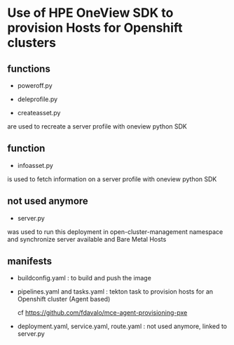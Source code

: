 # Use of HPE OneView SDK to provision Hosts for Openshift clusters

## functions 

   * poweroff.py
  
   * deleprofile.py
  
   * createasset.py 
  
  are used to recreate a server profile with oneview python SDK

## function 

   * infoasset.py
    
  is used to fetch information on a server profile with oneview python SDK

## not used anymore

   * server.py
   
  was used to run this deployment in open-cluster-management namespace and synchronize server available and Bare Metal Hosts
  
## manifests

   * buildconfig.yaml : to build and push the image
  
   * pipelines.yaml and tasks.yaml : tekton task to provision hosts for an Openshift cluster (Agent based)
   
     cf https://github.com/fdavalo/mce-agent-provisioning-pxe
  
   * deployment.yaml, service.yaml, route.yaml : not used anymore, linked to server.py
